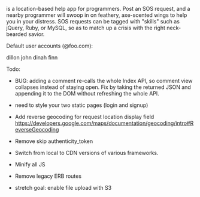 <sos> is a location-based help app for programmers. Post an SOS request, and a nearby programmer will swoop in on feathery, axe-scented wings to help you in your distress. SOS requests can be tagged with "skills" such as jQuery, Ruby, or MySQL, so as to match up a crisis with the right neck-bearded savior.

Default user accounts (@foo.com):

dillon
john
dinah
finn

Todo:

* BUG: adding a comment re-calls the whole Index API, so comment view collapses instead of staying open. Fix by taking the returned JSON and appending it to the DOM without refreshing the whole API.

* need to style your two static pages (login and signup)

* Add reverse geocoding for request location display field https://developers.google.com/maps/documentation/geocoding/intro#ReverseGeocoding

* Remove skip authenticity_token

* Switch from local to CDN versions of various frameworks.

* Minify all JS

* Remove legacy ERB routes

* stretch goal: enable file upload with S3
